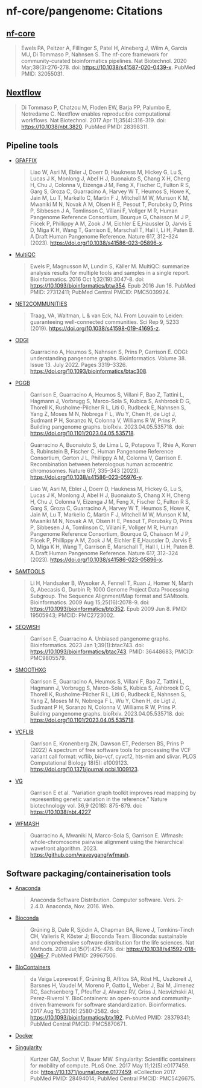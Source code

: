 # nf-core/pangenome: Citations

## [nf-core](https://pubmed.ncbi.nlm.nih.gov/32055031/)

> Ewels PA, Peltzer A, Fillinger S, Patel H, Alneberg J, Wilm A, Garcia MU, Di Tommaso P, Nahnsen S. The nf-core framework for community-curated bioinformatics pipelines. Nat Biotechnol. 2020 Mar;38(3):276-278. doi: https://10.1038/s41587-020-0439-x. PubMed PMID: 32055031.

## [Nextflow](https://pubmed.ncbi.nlm.nih.gov/28398311/)

> Di Tommaso P, Chatzou M, Floden EW, Barja PP, Palumbo E, Notredame C. Nextflow enables reproducible computational workflows. Nat Biotechnol. 2017 Apr 11;35(4):316-319. doi: https://10.1038/nbt.3820. PubMed PMID: 28398311.

## Pipeline tools

- [GFAFFIX](https://github.com/marschall-lab/GFAffix)

  > Liao W, Asri M, Ebler J, Doerr D, Haukness M, Hickey G, Lu S, Lucas J K, Monlong J, Abel H J, Buonaiuto S, Chang X H, Cheng H, Chu J, Colonna V, Eizenga J M, Feng X, Fischer C, Fulton R S, Garg S, Groza C, Guarracino A, Harvey W T, Heumos S, Howe K, Jain M, Lu T, Markello C, Martin F J, Mitchell M W, Munson K M, Mwaniki M N, Novak A M, Olsen H E, Pesout T, Porubsky D, Prins P, Sibbesen J A, Tomlinson C, Villani F, Vollger M R, Human Pangenome Reference Consortium, Bourque G, Chaisson M J P, Flicek P, Phillippy A M, Zook J M, Eichler E E,Haussler D, Jarvis E D, Miga K H, Wang T, Garrison E, Marschall T, Hall I, Li H, Paten B. A Draft Human Pangenome Reference. Nature 617, 312–324 (2023). https://doi.org/10.1038/s41586-023-05896-x.

- [MultiQC](https://pubmed.ncbi.nlm.nih.gov/27312411/)

  > Ewels P, Magnusson M, Lundin S, Käller M. MultiQC: summarize analysis results for multiple tools and samples in a single report. Bioinformatics. 2016 Oct 1;32(19):3047-8. doi: https://10.1093/bioinformatics/btw354. Epub 2016 Jun 16. PubMed PMID: 27312411; PubMed Central PMCID: PMC5039924.

- [NET2COMMUNITIES](https://github.com/pangenome/pggb/blob/master/scripts/net2communities.py)

  > Traag, VA, Waltman, L & van Eck, NJ. From Louvain to Leiden: guaranteeing well-connected communities. Sci Rep 9, 5233 (2019). https://doi.org/10.1038/s41598-019-41695-z.

- [ODGI](https://pubmed.ncbi.nlm.nih.gov/35552372/)

  > Guarracino A, Heumos S, Nahnsen S, Prins P, Garrison E. ODGI: understanding pangenome graphs. Bioinformatics. Volume 38. Issue 13. July 2022. Pages 3319–3326. https://doi.org/10.1093/bioinformatics/btac308.

- [PGGB](https://www.biorxiv.org/content/10.1101/2023.04.05.535718v1)

  > Garrison E, Guarracino A, Heumos S, Villani F, Bao Z, Tattini L, Hagmann J, Vorbrugg S, Marco-Sola S, Kubica S, Ashbrook D G, Thorell K, Rusholme-Pilcher R L, Liti G, Rudbeck E, Nahnsen S, Yang Z, Moses M N, Nobrega F L, Wu Y, Chen H, de Ligt J, Sudmant P H, Soranzo N, Colonna V, Williams R W, Prins P. Building pangenome graphs. bioRxiv. 2023.04.05.535718. doi: https://doi.org/10.1101/2023.04.05.535718.

  > Guarracino A, Buonaiuto S, de Lima L G, Potapova T, Rhie A, Koren S, Rubinstein B, Fischer C, Human Pangenome Reference Consortium, Gerton J L, Phillippy A M, Colonna V, Garrison E. Recombination between heterologous human acrocentric chromosomes. Nature 617, 335–343 (2023). https://doi.org/10.1038/s41586-023-05976-y.

  > Liao W, Asri M, Ebler J, Doerr D, Haukness M, Hickey G, Lu S, Lucas J K, Monlong J, Abel H J, Buonaiuto S, Chang X H, Cheng H, Chu J, Colonna V, Eizenga J M, Feng X, Fischer C, Fulton R S, Garg S, Groza C, Guarracino A, Harvey W T, Heumos S, Howe K, Jain M, Lu T, Markello C, Martin F J, Mitchell M W, Munson K M, Mwaniki M N, Novak A M, Olsen H E, Pesout T, Porubsky D, Prins P, Sibbesen J A, Tomlinson C, Villani F, Vollger M R, Human Pangenome Reference Consortium, Bourque G, Chaisson M J P, Flicek P, Phillippy A M, Zook J M, Eichler E E,Haussler D, Jarvis E D, Miga K H, Wang T, Garrison E, Marschall T, Hall I, Li H, Paten B. A Draft Human Pangenome Reference. Nature 617, 312–324 (2023). https://doi.org/10.1038/s41586-023-05896-x.

- [SAMTOOLS](https://pubmed.ncbi.nlm.nih.gov/19505943/)

  > Li H, Handsaker B, Wysoker A, Fennell T, Ruan J, Homer N, Marth G, Abecasis G, Durbin R; 1000 Genome Project Data Processing Subgroup. The Sequence Alignment/Map format and SAMtools. Bioinformatics. 2009 Aug 15;25(16):2078-9. doi: https://10.1093/bioinformatics/btp352. Epub 2009 Jun 8. PMID: 19505943; PMCID: PMC2723002.

- [SEQWISH](https://pubmed.ncbi.nlm.nih.gov/36448683/)

  > Garrison E, Guarracino A. Unbiased pangenome graphs. Bioinformatics. 2023 Jan 1;39(1):btac743. doi: https://10.1093/bioinformatics/btac743. PMID: 36448683; PMCID: PMC9805579.

- [SMOOTHXG](https://www.biorxiv.org/content/10.1101/2023.04.05.535718v1)

  > Garrison E, Guarracino A, Heumos S, Villani F, Bao Z, Tattini L, Hagmann J, Vorbrugg S, Marco-Sola S, Kubica S, Ashbrook D G, Thorell K, Rusholme-Pilcher R L, Liti G, Rudbeck E, Nahnsen S, Yang Z, Moses M N, Nobrega F L, Wu Y, Chen H, de Ligt J, Sudmant P H, Soranzo N, Colonna V, Williams R W, Prins P. Building pangenome graphs. bioRxiv. 2023.04.05.535718. doi: https://doi.org/10.1101/2023.04.05.535718.

- [VCFLIB](https://journals.plos.org/ploscompbiol/article?id=10.1371/journal.pcbi.1009123)

  > Garrison E, Kronenberg ZN, Dawson ET, Pedersen BS, Prins P (2022) A spectrum of free software tools for processing the VCF variant call format: vcflib, bio-vcf, cyvcf2, hts-nim and slivar. PLOS Computational Biology 18(5): e1009123. https://doi.org/10.1371/journal.pcbi.1009123.

- [VG](https://pubmed.ncbi.nlm.nih.gov/30125266/)

  > Garrison E et al. “Variation graph toolkit improves read mapping by representing genetic variation in the reference.” Nature biotechnology vol. 36,9 (2018): 875-879. doi: https://10.1038/nbt.4227

- [WFMASH](https://github.com/waveygang/wfmash)

  > Guarracino A, Mwaniki N, Marco-Sola S, Garrison E. Wfmash: whole-chromosome pairwise alignment using the hierarchical wavefront algorithm. 2023. https://github.com/waveygang/wfmash.

## Software packaging/containerisation tools

- [Anaconda](https://anaconda.com)

  > Anaconda Software Distribution. Computer software. Vers. 2-2.4.0. Anaconda, Nov. 2016. Web.

- [Bioconda](https://pubmed.ncbi.nlm.nih.gov/29967506/)

  > Grüning B, Dale R, Sjödin A, Chapman BA, Rowe J, Tomkins-Tinch CH, Valieris R, Köster J; Bioconda Team. Bioconda: sustainable and comprehensive software distribution for the life sciences. Nat Methods. 2018 Jul;15(7):475-476. doi: https://10.1038/s41592-018-0046-7. PubMed PMID: 29967506.

- [BioContainers](https://pubmed.ncbi.nlm.nih.gov/28379341/)

  > da Veiga Leprevost F, Grüning B, Aflitos SA, Röst HL, Uszkoreit J, Barsnes H, Vaudel M, Moreno P, Gatto L, Weber J, Bai M, Jimenez RC, Sachsenberg T, Pfeuffer J, Alvarez RV, Griss J, Nesvizhskii AI, Perez-Riverol Y. BioContainers: an open-source and community-driven framework for software standardization. Bioinformatics. 2017 Aug 15;33(16):2580-2582. doi: https://10.1093/bioinformatics/btx192. PubMed PMID: 28379341; PubMed Central PMCID: PMC5870671.

- [Docker](https://dl.acm.org/doi/10.5555/2600239.2600241)

- [Singularity](https://pubmed.ncbi.nlm.nih.gov/28494014/)
  > Kurtzer GM, Sochat V, Bauer MW. Singularity: Scientific containers for mobility of compute. PLoS One. 2017 May 11;12(5):e0177459. doi: https://10.1371/journal.pone.0177459. eCollection 2017. PubMed PMID: 28494014; PubMed Central PMCID: PMC5426675.
